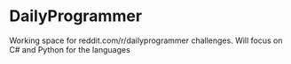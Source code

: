 # DailyProgrammer
Working space for reddit.com/r/dailyprogrammer challenges. Will focus on C# and Python for the languages
